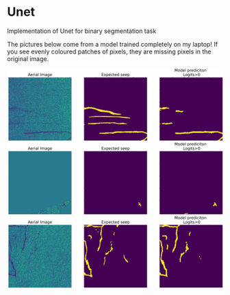 # Unet
Implementation of Unet for binary segmentation task

The pictures below come from a model trained completely on my laptop!
If you see evenly coloured patches of pixels, they are missing pixels in the original image.

![alt text](https://github.com/ranjit002/Unet/blob/main/imgs/comparison1.png?raw=true)
![alt text](https://github.com/ranjit002/Unet/blob/main/imgs/comparison2.png?raw=true)
![alt text](https://github.com/ranjit002/Unet/blob/main/imgs/comparison3.png?raw=true)